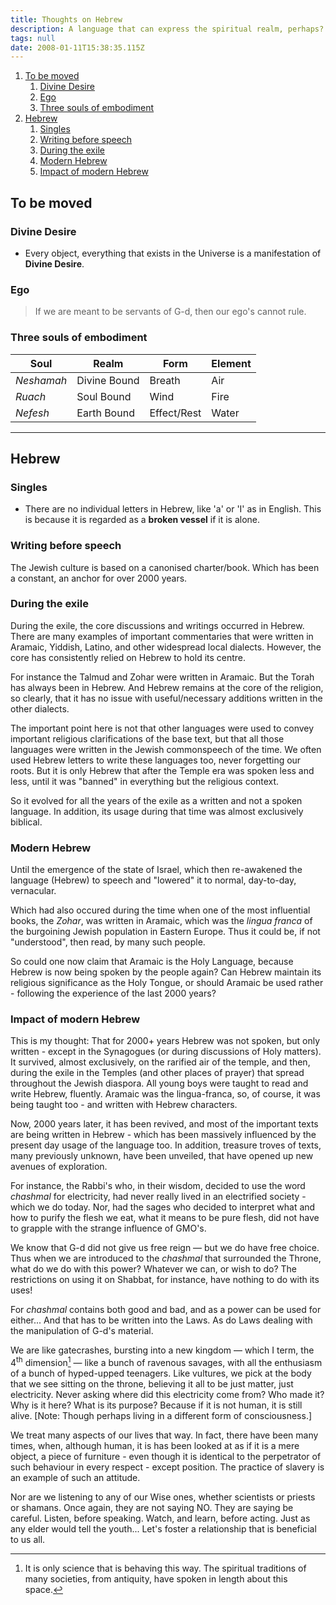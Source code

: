 ```yaml
---
title: Thoughts on Hebrew
description: A language that can express the spiritual realm, perhaps?
tags: null
date: 2008-01-11T15:38:35.115Z
---
```


1. [To be moved](#to-be-moved)
   1. [Divine Desire](#divine-desire)
   2. [Ego](#ego)
   3. [Three souls of embodiment](#three-souls-of-embodiment)
2. [Hebrew](#hebrew)
   1. [Singles](#singles)
   2. [Writing before speech](#writing-before-speech)
   3. [During the exile](#during-the-exile)
   4. [Modern Hebrew](#modern-hebrew)
   5. [Impact of modern Hebrew](#impact-of-modern-hebrew)

## To be moved

### Divine Desire

- Every object, everything that exists in the Universe is a manifestation of **Divine Desire**.

### Ego

> If we are meant to be servants of G-d, then our ego's cannot rule.

### Three souls of embodiment

| Soul | Realm | Form | Element |
| --- | --- | --- | --- |
| _Neshamah_| Divine Bound | Breath | Air |
| _Ruach_ | Soul Bound | Wind | Fire |
| _Nefesh_ | Earth Bound | Effect/Rest | Water |

---

## Hebrew

### Singles

- There are no individual letters in Hebrew, like 'a' or 'I' as in English. This is because it is regarded as a **broken vessel** if it is alone.

### Writing before speech

The Jewish culture is based on a canonised charter/book. Which has been a constant, an anchor for over 2000 years.

### During the exile

During the exile, the core discussions and writings occurred in Hebrew. There are many examples of important commentaries that were written in Aramaic, Yiddish, Latino, and other widespread local dialects. However, the core has consistently relied on Hebrew to hold its centre.

For instance the Talmud and Zohar were written in Aramaic. But the Torah has always been in Hebrew. And Hebrew remains at the core of the religion, so clearly, that it has no issue with useful/necessary additions written in the other  dialects.

The important point here is not that other languages were used to convey important religious clarifications of the base text, but that all those languages were written in the Jewish commonspeech of the time. We often used Hebrew letters to write these languages too, never forgetting our roots. But it is only Hebrew that after the Temple era was spoken less and less, until it was "banned" in everything but the religious context.

So it evolved for all the years of the exile as a written and not a spoken language. In addition, its usage during that time was almost exclusively biblical.

### Modern Hebrew

Until the emergence of the state of Israel, which then re-awakened the language (Hebrew) to speech and "lowered" it to normal, day-to-day, vernacular.

Which had also occured during the time when one of the most influential books, the _Zohar_, was written in Aramaic, which was the _lingua franca_ of the burgoining Jewish population in Eastern Europe. Thus it could be, if not "understood", then read, by many such people.

So could one now claim that Aramaic is the Holy Language, because Hebrew is now being spoken by the people again? Can Hebrew maintain its religious significance as the Holy Tongue, or should Aramaic be used rather - following the experience of the last 2000 years?

### Impact of modern Hebrew

This is my thought: That for 2000+ years Hebrew was not spoken, but only written - except in the Synagogues (or during discussions of Holy matters). It survived, almost exclusively, on the rarified air of the temple, and then, during the exile in the Temples (and other places of prayer) that spread throughout the Jewish diaspora. All young boys were taught to read and write Hebrew, fluently. Aramaic was the lingua-franca, so, of course, it was being taught too - and written with Hebrew characters.

Now, 2000 years later, it has been revived, and most of the important texts are being written in Hebrew - which has been massively influenced by the present day usage of the language too. In addition, treasure troves of texts, many previously unknown, have been unveiled, that have opened up new avenues of exploration.

For instance, the Rabbi's who, in their wisdom, decided to use the word _chashmal_ for electricity, had never really lived in an electrified society - which we do today. Nor, had the sages who decided to interpret what and how to purify the flesh we eat, what it means to be pure flesh, did not have to grapple with the strange influence of GMO's.

We know that G-d did not give us free reign &mdash; but we do have free choice. Thus when we are introduced to the _chashmal_ that surrounded the Throne, what do we do with this power? Whatever we can, or wish to do? The restrictions on using it on Shabbat, for instance, have nothing to do with its uses!

For _chashmal_ contains both good and bad, and as a power can be used for either... And that has to be written into the Laws. As do Laws dealing with the manipulation of G-d's material.

We are like gatecrashes, bursting into a new kingdom &mdash; which I term, the 4<sup>th</sup> dimension[^1] &mdash; like a bunch of ravenous savages, with all the enthusiasm of a bunch of hyped-upped teenagers. Like vultures, we pick at the body that we see sitting on the throne, believing it all to be just matter, just electricity. Never asking where did this electricity come from? Who made it? Why is it here? What is its purpose? Because if it is not human, it is still alive. [Note: Though perhaps living in a different form of consciousness.]

We treat many aspects of our lives that way. In fact, there have been many times, when, although human, it is has been looked at as if it is a mere object, a piece of furniture - even though it is identical to the perpetrator of such behaviour in every respect - except position. The practice of slavery is an example of such an attitude.

Nor are we listening to any of our Wise ones, whether scientists or priests or shamans. Once again, they are not saying NO. They are saying be careful. Listen, before speaking. Watch, and learn, before acting. Just as any elder would tell the youth... Let's foster a relationship that is beneficial to us all.

[^1]: It is only science that is behaving this way. The spiritual traditions of many societies, from antiquity, have spoken in length about this space.
